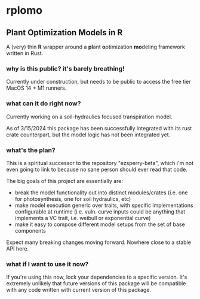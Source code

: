 # rplomo

## Plant Optimization Models in R

A (very) thin **R** wrapper around a **pl**ant **o**ptimization **mo**deling framework written in Rust.

### why is this public? it's barely breathing!

Currently under construction, but needs to be public to access the free tier MacOS 14 + M1 runners.

### what can it do right now?

Currently working on a soil-hydraulics focused transpiration model.

As of 3/15/2024 this package has been successfully integrated with its rust crate counterpart, but the model logic has not been integrated yet.

### what's the plan?

This is a spiritual successor to the repository "ezsperry-beta", which i'm not even going to link to because no sane person should ever read that code.

The big goals of this project are essentially are:

- break the model functionality out into distinct modules/crates (i.e. one for photosynthesis, one for soil hydraulics, etc)
- make model execution generic over traits, with specific implementations configurable at runtime (i.e. vuln. curve inputs could be anything that implements a VC trait, i.e. weibull or exponential curve)
- make it easy to compose different model setups from the set of base components

Expect many breaking changes moving forward. Nowhere close to a stable API here.

### what if I want to use it now?
 If you're using this now, lock your dependencies to a specific version. It's extremely unlikely that future versions of this package will be compatible with any code written with current version of this package.
